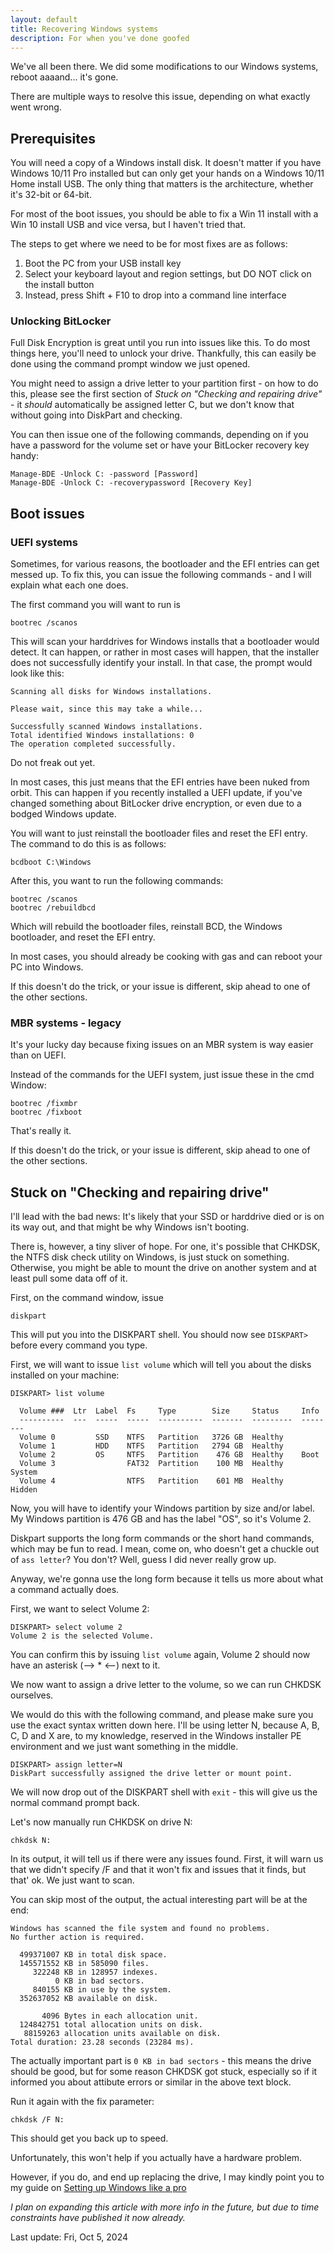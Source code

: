```yaml
---
layout: default
title: Recovering Windows systems
description: For when you've done goofed
---
```


We've all been there. We did some modifications to our Windows systems, reboot aaaand... it's gone.

There are multiple ways to resolve this issue, depending on what exactly went wrong. 

## Prerequisites

You will need a copy of a Windows install disk. It doesn't matter if you have Windows 10/11 Pro installed but can only get your hands on a Windows 10/11 Home install USB. The only thing that matters is the architecture, whether it's 32-bit or 64-bit.

For most of the boot issues, you should be able to fix a Win 11 install with a Win 10 install USB and vice versa, but I haven't tried that.

The steps to get where we need to be for most fixes are as follows:

1. Boot the PC from your USB install key
2. Select your keyboard layout and region settings, but DO NOT click on the install button
3. Instead, press Shift + F10 to drop into a command line interface

### Unlocking BitLocker

Full Disk Encryption is great until you run into issues like this. To do most things here, you'll need to unlock your drive. Thankfully, this can easily be done using the command prompt window we just opened.

You might need to assign a drive letter to your partition first - on how to do this, please see the first section of *Stuck on "Checking and repairing drive"* - it *should* automatically be assigned letter C, but we don't know that without going into DiskPart and checking.

You can then issue one of the following commands, depending on if you have a password for the volume set or have your BitLocker recovery key handy:

```
Manage-BDE -Unlock C: -password [Password]
Manage-BDE -Unlock C: -recoverypassword [Recovery Key]
```

## Boot issues
### UEFI systems

Sometimes, for various reasons, the bootloader and the EFI entries can get messed up. To fix this, you can issue the following commands - and I will explain what each one does.

The first command you will want to run is

```
bootrec /scanos
```

This will scan your harddrives for Windows installs that a bootloader would detect. It can happen, or rather in most cases will happen, that the installer does not successfully identify your install. In that case, the prompt would look like this:

```
Scanning all disks for Windows installations.

Please wait, since this may take a while...

Successfully scanned Windows installations.
Total identified Windows installations: 0
The operation completed successfully.
```
Do not freak out yet.

In most cases, this just means that the EFI entries have been nuked from orbit. This can happen if you recently installed a UEFI update, if you've changed something about BitLocker drive encryption, or even due to a bodged Windows update.

You will want to just reinstall the bootloader files and reset the EFI entry. The command to do this is as follows:

```
bcdboot C:\Windows
```

After this, you want to run the following commands:

```
bootrec /scanos
bootrec /rebuildbcd
```

Which will rebuild the bootloader files, reinstall BCD, the Windows bootloader, and reset the EFI entry.

In most cases, you should already be cooking with gas and can reboot your PC into Windows. 

If this doesn't do the trick, or your issue is different, skip ahead to one of the other sections.

### MBR systems - legacy

It's your lucky day because fixing issues on an MBR system is way easier than on UEFI.

Instead of the commands for the UEFI system, just issue these in the cmd Window:

```
bootrec /fixmbr
bootrec /fixboot
```

That's really it.

If this doesn't do the trick, or your issue is different, skip ahead to one of the other sections.

## Stuck on "Checking and repairing drive"

I'll lead with the bad news: It's likely that your SSD or harddrive died or is on its way out, and that might be why Windows isn't booting.

There is, however, a tiny sliver of hope. For one, it's possible that CHKDSK, the NTFS disk check utility on Windows, is just stuck on something. Otherwise, you might be able to mount the drive on another system and at least pull some data off of it.

First, on the command window, issue

```
diskpart
```

This will put you into the DISKPART shell. You should now see ``DISKPART>`` before every command you type.

First, we will want to issue ``list volume`` which will tell you about the disks installed on your machine:

```
DISKPART> list volume

  Volume ###  Ltr  Label  Fs     Type        Size     Status     Info
  ----------  ---  -----  -----  ----------  -------  ---------  --------
  Volume 0         SSD    NTFS   Partition   3726 GB  Healthy  
  Volume 1         HDD    NTFS   Partition   2794 GB  Healthy  
  Volume 2         OS     NTFS   Partition    476 GB  Healthy    Boot
  Volume 3                FAT32  Partition    100 MB  Healthy    System
  Volume 4                NTFS   Partition    601 MB  Healthy    Hidden
```
Now, you will have to identify your Windows partition by size and/or label. My Windows partition is 476 GB and has the label "OS", so it's Volume 2.

Diskpart supports the long form commands or the short hand commands, which may be fun to read. I mean, come on, who doesn't get a chuckle out of ``ass letter``? You don't? Well, guess I did never really grow up.

Anyway, we're gonna use the long form because it tells us more about what a command actually does. 

First, we want to select Volume 2:

```
DISKPART> select volume 2
Volume 2 is the selected Volume.
```

You can confirm this by issuing ``list volume`` again, Volume 2 should now have an asterisk (--> * <--) next to it.

We now want to assign a drive letter to the volume, so we can run CHKDSK ourselves.

We would do this with the following command, and please make sure you use the exact syntax written down here. I'll be using letter N, because A, B, C, D and X are, to my knowledge, reserved in the Windows installer PE environment and we just want something in the middle.

```
DISKPART> assign letter=N
DiskPart successfully assigned the drive letter or mount point.
```

We will now drop out of the DISKPART shell with ``exit`` - this will give us the normal command prompt back.

Let's now manually run CHKDSK on drive N:

```
chkdsk N:
```

In its output, it will tell us if there were any issues found. First, it will warn us that we didn't specify /F and that it won't fix and issues that it finds, but that' ok. We just want to scan.

You can skip most of the output, the actual interesting part will be at the end:

```
Windows has scanned the file system and found no problems.
No further action is required.

  499371007 KB in total disk space.
  145571552 KB in 585090 files.
     322248 KB in 128957 indexes.
          0 KB in bad sectors.
     840155 KB in use by the system.
  352637052 KB available on disk.
  
       4096 Bytes in each allocation unit.
  124842751 total allocation units on disk.
   88159263 allocation units available on disk.
Total duration: 23.28 seconds (23284 ms).
```

The actually important part is ``0 KB in bad sectors`` - this means the drive should be good, but for some reason CHKDSK got stuck, especially so if it informed you about attibute errors or similar in the above text block.

Run it again with the fix parameter:

```
chkdsk /F N:
```
This should get you back up to speed.

Unfortunately, this won't help if you actually have a hardware problem.

However, if you do, and end up replacing the drive, I may kindly point you to my guide on [Setting up Windows like a pro](https://stepsysadmin.github.io/windows-setup-pro.html)

*I plan on expanding this article with more info in the future, but due to time constraints have published it now already.*

Last update: Fri, Oct 5, 2024